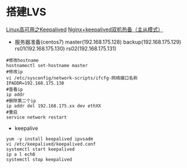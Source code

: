 # 搭建LVS

[Linux高可用之Keepalived](https://www.jianshu.com/p/b050d8861fc1)
[Nginx+keepalived双机热备（主从模式）](https://www.cnblogs.com/kevingrace/p/6138185.html)

* 服务器准备(centos7)
master(192.168.175.128)
backup(192.168.175.129)
rs01(192.168.175.130)
rs02(192.168.175.131)

```
#修改hostname
hostnamectl set-hostname master
#修改ip
vi /etc/sysconfig/network-scripts/ifcfg-网络接口名称
IPADDR=192.168.175.130
#查看ip
ip addr
#删除第二个ip
ip addr del 192.168.175.xx dev ethXX
#重启
service network restart
```
* keepalive
```
yum -y install keepalived ipvsadm 
vi /etc/keepalived/keepalived.conf
systemctl start keepalived
ip a l ech0
systemctl stop keepalived

```





















